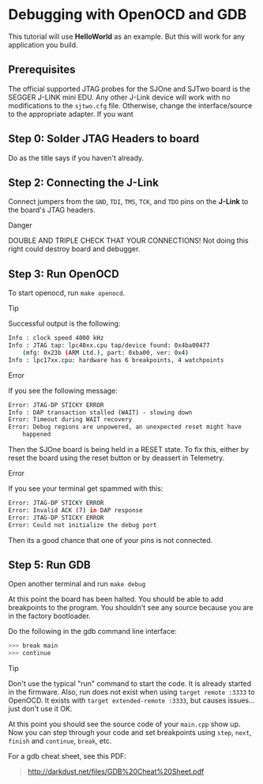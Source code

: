 # Debugging with OpenOCD and GDB

This tutorial will use **HelloWorld** as an example. But this will work
for any application you build.

## Prerequisites

The official supported JTAG probes for the SJOne and SJTwo board is the
SEGGER J-LINK mini EDU. Any other J-Link device will work with no
modifications to the `sjtwo.cfg` file. Otherwise, change the
interface/source to the appropriate adapter. If you want

## Step 0: Solder JTAG Headers to board

Do as the title says if you haven't already.

## Step 2: Connecting the J-Link

Connect jumpers from the `GND`, `TDI`, `TMS`, `TCK`, and `TDO` pins on
the **J-Link** to the board's JTAG headers.

<div class="danger">

<div class="admonition-title">

Danger

</div>

DOUBLE AND TRIPLE CHECK THAT YOUR CONNECTIONS\! Not doing this right
could destroy board and debugger.

</div>

## Step 3: Run OpenOCD

To start openocd, run `make openocd`.

<div class="tip">

<div class="admonition-title">

Tip

</div>

Successful output is the following:

``` bash
Info : clock speed 4000 kHz
Info : JTAG tap: lpc40xx.cpu tap/device found: 0x4ba00477
    (mfg: 0x23b (ARM Ltd.), part: 0xba00, ver: 0x4)
Info : lpc17xx.cpu: hardware has 6 breakpoints, 4 watchpoints
```

</div>

<div class="error">

<div class="admonition-title">

Error

</div>

If you see the following message:

``` bash
Error: JTAG-DP STICKY ERROR
Info : DAP transaction stalled (WAIT) - slowing down
Error: Timeout during WAIT recovery
Error: Debug regions are unpowered, an unexpected reset might have
    happened
```

Then the SJOne board is being held in a RESET state. To fix this, either
by reset the board using the reset button or by deassert in Telemetry.

</div>

<div class="error">

<div class="admonition-title">

Error

</div>

If you see your terminal get spammed with this:

``` bash
Error: JTAG-DP STICKY ERROR
Error: Invalid ACK (7) in DAP response
Error: JTAG-DP STICKY ERROR
Error: Could not initialize the debug port
```

Then its a good chance that one of your pins is not connected.

</div>

## Step 5: Run GDB

Open another terminal and run `make debug`

At this point the board has been halted. You should be able to add
breakpoints to the program. You shouldn't see any source because you are
in the factory bootloader.

Do the following in the gdb command line interface:

``` bash
>>> break main
>>> continue
```

<div class="tip">

<div class="admonition-title">

Tip

</div>

Don't use the typical "run" command to start the code. It is already
started in the firmware. Also, run does not exist when using `target
remote :3333` to OpenOCD. It exists with `target extended-remote :3333`,
but causes issues... just don't use it OK.

</div>

At this point you should see the source code of your `main.cpp` show up.
Now you can step through your code and set breakpoints using `step`,
`next`, `finish` and `continue`, `break`, etc.

For a gdb cheat sheet, see this PDF:

> <http://darkdust.net/files/GDB%20Cheat%20Sheet.pdf>